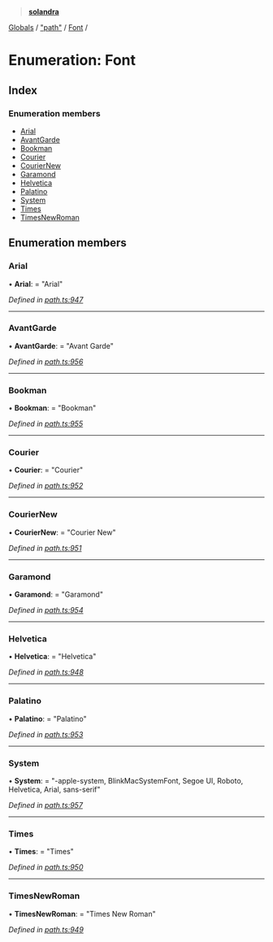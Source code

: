 > **[solandra](../README.md)**

[Globals](../README.md) / ["path"](../modules/_path_.md) / [Font](_path_.font.md) /

# Enumeration: Font

## Index

### Enumeration members

* [Arial](_path_.font.md#arial)
* [AvantGarde](_path_.font.md#avantgarde)
* [Bookman](_path_.font.md#bookman)
* [Courier](_path_.font.md#courier)
* [CourierNew](_path_.font.md#couriernew)
* [Garamond](_path_.font.md#garamond)
* [Helvetica](_path_.font.md#helvetica)
* [Palatino](_path_.font.md#palatino)
* [System](_path_.font.md#system)
* [Times](_path_.font.md#times)
* [TimesNewRoman](_path_.font.md#timesnewroman)

## Enumeration members

###  Arial

• **Arial**: = "Arial"

*Defined in [path.ts:947](https://github.com/jamesporter/solandra/blob/a654911/src/lib/path.ts#L947)*

___

###  AvantGarde

• **AvantGarde**: = "Avant Garde"

*Defined in [path.ts:956](https://github.com/jamesporter/solandra/blob/a654911/src/lib/path.ts#L956)*

___

###  Bookman

• **Bookman**: = "Bookman"

*Defined in [path.ts:955](https://github.com/jamesporter/solandra/blob/a654911/src/lib/path.ts#L955)*

___

###  Courier

• **Courier**: = "Courier"

*Defined in [path.ts:952](https://github.com/jamesporter/solandra/blob/a654911/src/lib/path.ts#L952)*

___

###  CourierNew

• **CourierNew**: = "Courier New"

*Defined in [path.ts:951](https://github.com/jamesporter/solandra/blob/a654911/src/lib/path.ts#L951)*

___

###  Garamond

• **Garamond**: = "Garamond"

*Defined in [path.ts:954](https://github.com/jamesporter/solandra/blob/a654911/src/lib/path.ts#L954)*

___

###  Helvetica

• **Helvetica**: = "Helvetica"

*Defined in [path.ts:948](https://github.com/jamesporter/solandra/blob/a654911/src/lib/path.ts#L948)*

___

###  Palatino

• **Palatino**: = "Palatino"

*Defined in [path.ts:953](https://github.com/jamesporter/solandra/blob/a654911/src/lib/path.ts#L953)*

___

###  System

• **System**: = "-apple-system, BlinkMacSystemFont, Segoe UI, Roboto, Helvetica, Arial, sans-serif"

*Defined in [path.ts:957](https://github.com/jamesporter/solandra/blob/a654911/src/lib/path.ts#L957)*

___

###  Times

• **Times**: = "Times"

*Defined in [path.ts:950](https://github.com/jamesporter/solandra/blob/a654911/src/lib/path.ts#L950)*

___

###  TimesNewRoman

• **TimesNewRoman**: = "Times New Roman"

*Defined in [path.ts:949](https://github.com/jamesporter/solandra/blob/a654911/src/lib/path.ts#L949)*